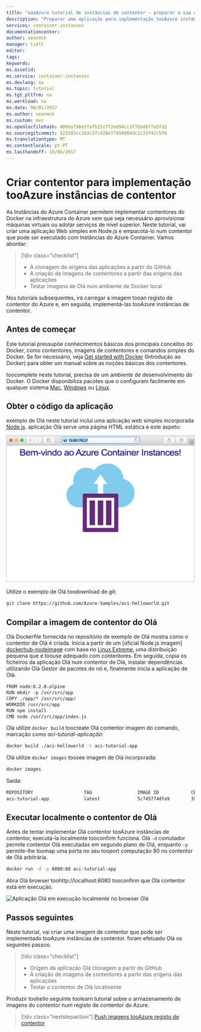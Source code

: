 ```yaml
---
title: "aaaAzure tutorial de instâncias de contentor – preparar a sua aplicação | Documentos do Azure"
description: "Preparar uma aplicação para implementação tooAzure instâncias de contentor"
services: container-instances
documentationcenter: 
author: seanmck
manager: timlt
editor: 
tags: 
keywords: 
ms.assetid: 
ms.service: container-instances
ms.devlang: na
ms.topic: tutorial
ms.tgt_pltfrm: na
ms.workload: na
ms.date: 08/01/2017
ms.author: seanmck
ms.custom: mvc
ms.openlocfilehash: 406ba796e5fefb1527f2e894cc3f7bbd8f7a5fd1
ms.sourcegitcommit: 523283cc1b3c37c428e77850964dc1c33742c5f0
ms.translationtype: MT
ms.contentlocale: pt-PT
ms.lasthandoff: 10/06/2017
---
```

# <a name="create-container-for-deployment-tooazure-container-instances"></a>Criar contentor para implementação tooAzure instâncias de contentor

As Instâncias do Azure Container permitem implementar contentores do Docker na infraestrutura do Azure sem que seja necessário aprovisionar máquinas virtuais ou adotar serviços de nível superior. Neste tutorial, vai criar uma aplicação Web simples em Node.js e empacotá-lo num contentor que pode ser executado com Instâncias do Azure Container. Vamos abordar:

> [!div class="checklist"]
> * A clonagem de origens das aplicações a partir do GitHub  
> * A criação de imagens de contentores a partir das origens das aplicações
> * Testar imagens de Olá num ambiente de Docker local

Nos tutoriais subsequentes, irá carregar a imagem tooan registo de contentor do Azure e, em seguida, implementá-las tooAzure instâncias de contentor.

## <a name="before-you-begin"></a>Antes de começar

Este tutorial pressupõe conhecimentos básicos dos principais conceitos do Docker, como contentores, imagens de contentores e comandos simples do Docker. Se for necessário, veja [Get started with Docker]( https://docs.docker.com/get-started/) (Introdução ao Docker) para obter um manual sobre as noções básicas dos contentores. 

toocomplete neste tutorial, precisa de um ambiente de desenvolvimento do Docker. O Docker disponibiliza pacotes que o configuram facilmente em qualquer sistema [Mac](https://docs.docker.com/docker-for-mac/), [Windows](https://docs.docker.com/docker-for-windows/) ou [Linux](https://docs.docker.com/engine/installation/#supported-platforms).

## <a name="get-application-code"></a>Obter o código da aplicação

exemplo de Olá neste tutorial inclui uma aplicação web simples incorporada [Node.js](http://nodejs.org). aplicação Olá serve uma página HTML estática e este aspeto:

![Tutorial de aplicação mostrada no browser][aci-tutorial-app]

Utilize o exemplo de Olá toodownload de git:

```bash
git clone https://github.com/Azure-Samples/aci-helloworld.git
```

## <a name="build-hello-container-image"></a>Compilar a imagem de contentor do Olá

Olá Dockerfile fornecida no repositório de exemplo de Olá mostra como o contentor de Olá é criada. Inicia a partir de um [oficial Node.js imagem] [ dockerhub-nodeimage] com base no [Linux Extreme](https://alpinelinux.org/), uma distribuição pequena que é toouse adequado com contentores. Em seguida, copia os ficheiros da aplicação Olá num contentor de Olá, instalar dependências utilizando Olá Gestor de pacotes do nó e, finalmente inicia a aplicação de Olá.

```
FROM node:8.2.0-alpine
RUN mkdir -p /usr/src/app
COPY ./app/* /usr/src/app/
WORKDIR /usr/src/app
RUN npm install
CMD node /usr/src/app/index.js
```

Olá utilize `docker build` toocreate Olá contentor imagem do comando, marcação como *aci-tutorial-aplicação*:

```bash
docker build ./aci-helloworld -t aci-tutorial-app
```

Olá utilize `docker images` toosee imagem de Olá incorporada:

```bash
docker images
```

Saída:

```bash
REPOSITORY                   TAG                 IMAGE ID            CREATED              SIZE
aci-tutorial-app             latest              5c745774dfa9        39 seconds ago       68.1 MB
```

## <a name="run-hello-container-locally"></a>Executar localmente o contentor de Olá

Antes de tentar implementar Olá contentor tooAzure instâncias de contentor, executá-la localmente tooconfirm funciona. Olá `-d` comutador permite contentor Olá executadas em segundo plano de Olá, enquanto `-p` permite-lhe toomap uma porta no seu tooport computação 80 no contentor de Olá arbitrária.

```bash
docker run -d -p 8080:80 aci-tutorial-app
```

Abra Olá browser toohttp://localhost:8080 tooconfirm que Olá contentor está em execução.

![Aplicação Olá em execução localmente no browser Olá][aci-tutorial-app-local]

## <a name="next-steps"></a>Passos seguintes

Neste tutorial, vai criar uma imagem de contentor que pode ser implementado tooAzure instâncias de contentor. foram efetuado Olá os seguintes passos:

> [!div class="checklist"]
> * Origem da aplicação Olá clonagem a partir do GitHub  
> * A criação de imagens de contentores a partir das origens das aplicações
> * Testar o contentor de Olá localmente

Produzir toohello seguinte toolearn tutorial sobre o armazenamento de imagens do contentor num registo de contentor do Azure.

> [!div class="nextstepaction"]
> [Push imagens tooAzure registo de contentor](./container-instances-tutorial-prepare-acr.md)

<!-- LINKS -->
[dockerhub-nodeimage]: https://hub.docker.com/r/library/node/tags/8.2.0-alpine/

<!--- IMAGES --->
[aci-tutorial-app]:./media/container-instances-quickstart/aci-app-browser.png
[aci-tutorial-app-local]: ./media/container-instances-tutorial-prepare-app/aci-app-browser-local.png